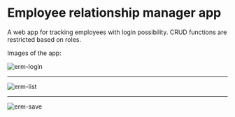 # Employee relationship manager app

A web app for tracking employees with login possibility. CRUD functions are restricted based on roles.

Images of the app:

![erm-login](https://user-images.githubusercontent.com/15927053/105482238-65604080-5ca8-11eb-91d9-f48369c40e05.PNG)
***
![erm-list](https://user-images.githubusercontent.com/15927053/105482235-64c7aa00-5ca8-11eb-9329-4d18e66f2f0d.PNG)
***
![erm-save](https://user-images.githubusercontent.com/15927053/105482240-65604080-5ca8-11eb-8209-07f26ae5b27b.PNG)
